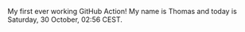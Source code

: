 My first ever working GitHub Action!
My name is Thomas and today is Saturday, 30 October, 02:56 CEST. 
